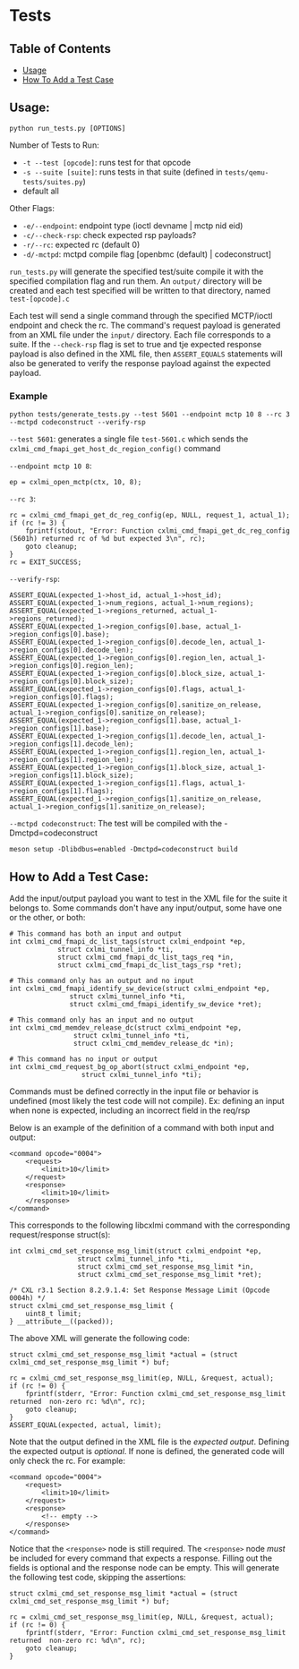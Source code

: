 # Tests

## Table of Contents
- [Usage](#usage)
- [How To Add a Test Case](#how-to-add-a-test-case)

## Usage:
`python run_tests.py [OPTIONS]`

Number of Tests to Run:
- `-t --test [opcode]`: runs test for that opcode
- `-s --suite [suite]`: runs tests in that suite (defined in `tests/qemu-tests/suites.py`)
- default all

Other Flags:
- `-e/--endpoint`: endpoint type (ioctl devname | mctp nid eid)
- `-c/--check-rsp`: check expected rsp payloads?
- `-r/--rc`: expected rc (default 0)
- `-d/-mctpd`: mctpd compile flag [openbmc (default) | codeconstruct]

`run_tests.py` will generate the specified test/suite compile it with the
specified compilation flag and run them.
An `output/` directory will be created and each test specified will be written
to that directory, named `test-[opcode].c`

Each test will send a single command through the specified MCTP/ioctl endpoint
and check the rc. The command's request payload is generated from an XML file under
the `input/` directory. Each file corresponds to a suite. If the `--check-rsp`
flag is set to true and tje expected response payload is also defined in the XML file, then
`ASSERT_EQUALS` statements will also be generated to verify the response payload
against the expected payload.

### Example

`python tests/generate_tests.py --test 5601 --endpoint mctp 10 8 --rc 3 --mctpd codeconstruct --verify-rsp`

`--test 5601`: generates a single file `test-5601.c` which sends the
`cxlmi_cmd_fmapi_get_host_dc_region_config()` command

`--endpoint mctp 10 8`:

```
ep = cxlmi_open_mctp(ctx, 10, 8);
```

`--rc 3`:
```
rc = cxlmi_cmd_fmapi_get_dc_reg_config(ep, NULL, request_1, actual_1);
if (rc != 3) {
    fprintf(stdout, "Error: Function cxlmi_cmd_fmapi_get_dc_reg_config (5601h) returned rc of %d but expected 3\n", rc);
    goto cleanup;
}
rc = EXIT_SUCCESS;
```

`--verify-rsp`:
```
ASSERT_EQUAL(expected_1->host_id, actual_1->host_id);
ASSERT_EQUAL(expected_1->num_regions, actual_1->num_regions);
ASSERT_EQUAL(expected_1->regions_returned, actual_1->regions_returned);
ASSERT_EQUAL(expected_1->region_configs[0].base, actual_1->region_configs[0].base);
ASSERT_EQUAL(expected_1->region_configs[0].decode_len, actual_1->region_configs[0].decode_len);
ASSERT_EQUAL(expected_1->region_configs[0].region_len, actual_1->region_configs[0].region_len);
ASSERT_EQUAL(expected_1->region_configs[0].block_size, actual_1->region_configs[0].block_size);
ASSERT_EQUAL(expected_1->region_configs[0].flags, actual_1->region_configs[0].flags);
ASSERT_EQUAL(expected_1->region_configs[0].sanitize_on_release, actual_1->region_configs[0].sanitize_on_release);
ASSERT_EQUAL(expected_1->region_configs[1].base, actual_1->region_configs[1].base);
ASSERT_EQUAL(expected_1->region_configs[1].decode_len, actual_1->region_configs[1].decode_len);
ASSERT_EQUAL(expected_1->region_configs[1].region_len, actual_1->region_configs[1].region_len);
ASSERT_EQUAL(expected_1->region_configs[1].block_size, actual_1->region_configs[1].block_size);
ASSERT_EQUAL(expected_1->region_configs[1].flags, actual_1->region_configs[1].flags);
ASSERT_EQUAL(expected_1->region_configs[1].sanitize_on_release, actual_1->region_configs[1].sanitize_on_release);
```

`--mctpd codeconstruct`: The test will be compiled with the -Dmctpd=codeconstruct

```
meson setup -Dlibdbus=enabled -Dmctpd=codeconstruct build
```
## How to Add a Test Case:
Add the input/output payload you want to test in the XML file for the suite it belongs to.
Some commands don't have any input/output, some have one or the other, or both:

```
# This command has both an input and output
int cxlmi_cmd_fmapi_dc_list_tags(struct cxlmi_endpoint *ep,
			struct cxlmi_tunnel_info *ti,
			struct cxlmi_cmd_fmapi_dc_list_tags_req *in,
			struct cxlmi_cmd_fmapi_dc_list_tags_rsp *ret);

# This command only has an output and no input
int cxlmi_cmd_fmapi_identify_sw_device(struct cxlmi_endpoint *ep,
		       struct cxlmi_tunnel_info *ti,
		       struct cxlmi_cmd_fmapi_identify_sw_device *ret);

# This command only has an input and no output
int cxlmi_cmd_memdev_release_dc(struct cxlmi_endpoint *ep,
				struct cxlmi_tunnel_info *ti,
				struct cxlmi_cmd_memdev_release_dc *in);

# This command has no input or output
int cxlmi_cmd_request_bg_op_abort(struct cxlmi_endpoint *ep,
				  struct cxlmi_tunnel_info *ti);
```

Commands must be defined correctly in the input file or behavior is undefined
(most likely the test code will not compile).
Ex: defining an input when none is expected, including an incorrect field in
the req/rsp

Below is an example of the definition of a command with both input and output:
```
<command opcode="0004">
    <request>
        <limit>10</limit>
    </request>
    <response>
        <limit>10</limit>
    </response>
</command>
```
This corresponds to the following libcxlmi command with the corresponding request/response struct(s):
```
int cxlmi_cmd_set_response_msg_limit(struct cxlmi_endpoint *ep,
			     struct cxlmi_tunnel_info *ti,
			     struct cxlmi_cmd_set_response_msg_limit *in,
			     struct cxlmi_cmd_set_response_msg_limit *ret);

/* CXL r3.1 Section 8.2.9.1.4: Set Response Message Limit (Opcode 0004h) */
struct cxlmi_cmd_set_response_msg_limit {
	uint8_t limit;
} __attribute__((packed));
```
The above XML will generate the following code:

```
struct cxlmi_cmd_set_response_msg_limit *actual = (struct cxlmi_cmd_set_response_msg_limit *) buf;

rc = cxlmi_cmd_set_response_msg_limit(ep, NULL, &request, actual);
if (rc != 0) {
    fprintf(stderr, "Error: Function cxlmi_cmd_set_response_msg_limit returned  non-zero rc: %d\n", rc);
    goto cleanup;
}
ASSERT_EQUAL(expected, actual, limit);
```
Note that the output defined in the XML file is the *expected output*. Defining the expected output is *optional*. If none is defined, the generated code will only check the rc. For example:

```
<command opcode="0004">
    <request>
        <limit>10</limit>
    </request>
    <response>
        <!-- empty -->
    </response>
</command>
```
Notice that the `<response>` node is still required. The `<response>` node *must*
be included for every command that expects a response. Filling out the fields is
optional and the response node can be empty.
This will generate the following test code, skipping the assertions:
```
struct cxlmi_cmd_set_response_msg_limit *actual = (struct cxlmi_cmd_set_response_msg_limit *) buf;

rc = cxlmi_cmd_set_response_msg_limit(ep, NULL, &request, actual);
if (rc != 0) {
    fprintf(stderr, "Error: Function cxlmi_cmd_set_response_msg_limit returned  non-zero rc: %d\n", rc);
    goto cleanup;
}
```